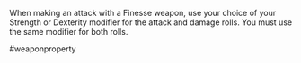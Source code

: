 When making an attack with a Finesse weapon, use your choice of your Strength or Dexterity modifier for the attack and damage rolls. You must use the same modifier for both rolls.

#weaponproperty